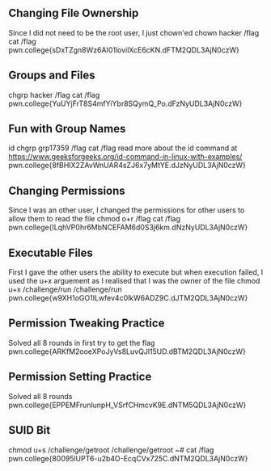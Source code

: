 ## Changing File Ownership 
Since I did not need to be the root user, I just chown'ed 
chown hacker /flag
cat /flag
pwn.college{sDxTZgn8Wz6AI01lovilXcE6cKN.dFTM2QDL3AjN0czW}

## Groups and Files
chgrp hacker /flag
 cat /flag 
pwn.college{YuUYjFrT8S4mfYiYbr8SQymQ_Po.dFzNyUDL3AjN0czW}

## Fun with Group Names
id
  chgrp grp17359 /flag
   cat /flag 
   read more about the id command at https://www.geeksforgeeks.org/id-command-in-linux-with-examples/
   pwn.college{8fBHIX2ZAvWnUAR4sZJ6x7yMtYE.dJzNyUDL3AjN0czW}

## Changing Permissions
Since I was an other user, I changed the permissions for other users to allow them to read the file 
   chmod o+r /flag
   cat /flag
   pwn.college{ILqhVP0hr6MbNCEFAM6d0S3j6km.dNzNyUDL3AjN0czW}

## Executable Files
First I gave the other users the ability to execute but when execution failed, I used the u+x arguement as I realised that I was the owner of the file
    chmod u+x /challenge/run
    /challenge/run
    pwn.college{w9XH1oGO1ILwfev4c0lkW6ADZ9C.dJTM2QDL3AjN0czW}

## Permission Tweaking Practice
   Solved all 8 rounds in first try to get the flag
   pwn.college{ARKfM2ooeXPoJyVs8LuvQJl15UD.dBTM2QDL3AjN0czW}

## Permission Setting Practice
   Solved all 8 rounds
   pwn.college{EPPEMFrunlunpH_VSrfCHmcvK9E.dNTM5QDL3AjN0czW}

## SUID Bit
   chmod u+s /challenge/getroot
   /challenge/getroot
   ~# cat /flag
   pwn.college{80095lUPT6-u2b4O-EcqCVx725C.dNTM2QDL3AjN0czW}

